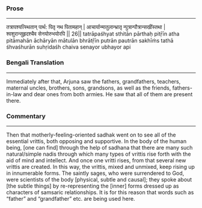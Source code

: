 ### Prose 
 --- 
तत्रापश्यत्स्थितान् पार्थ: पितृ नथ पितामहान् |
आचार्यान्मातुलान्भ्रातृ न्पुत्रान्पौत्रान्सखींस्तथा |
श्वशुरान्सुहृदश्चैव सेनयोरुभयोरपि || 26||
tatrāpaśhyat sthitān pārthaḥ pitṝīn atha pitāmahān
āchāryān mātulān bhrātṝīn putrān pautrān sakhīṁs tathā
śhvaśhurān suhṛidaśh chaiva senayor ubhayor api

### Bengali Translation 
 --- 
Immediately after that, Arjuna saw the fathers, grandfathers, teachers, maternal uncles, brothers, sons, grandsons, as well as the friends, fathers-in-law and dear ones from both armies. He saw that all of them are present there.

### Commentary 
 --- 
Then that motherly-feeling-oriented sadhak went on to see all of the essential vrittis, both opposing and supportive. In the body of the human being, [one can find] through the help of sadhana that there are many such natural/simple nadis through which many types of vrittis rise forth with the aid of mind and intellect. And once one vritti rises, from that several new vrittis are created. In this way, the vrittis, mixed and unmixed, keep rising up in innumerable forms. The saintly sages, who were surrendered to God, were scientists of the body [physical, subtle and causal]; they spoke about [the subtle things] by re-representing the [inner] forms dressed up as characters of samsaric relationships. It is for this reason that words such as “father” and “grandfather” etc. are being used here. 